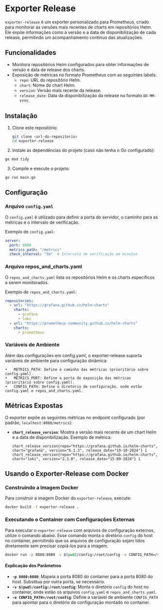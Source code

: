 # Exporter Release

`exporter-release` é um exporter personalizado para Prometheus, criado para monitorar as versões mais recentes de charts em repositórios Helm. Ele expõe informações como a versão e a data de disponibilização de cada release, permitindo um acompanhamento contínuo das atualizações.

## Funcionalidades

- Monitora repositórios Helm configurados para obter informações de versão e data de release dos charts.
- Exposição de métricas no formato Prometheus com as seguintes labels:
  - `repo`: URL do repositório Helm.
  - `chart`: Nome do chart Helm.
  - `version`: Versão mais recente da release.
  - `release_date`: Data da disponibilização da release no formato `DD-MM-YYYY`.

## Instalação

1. Clone este repositório:

   ```bash
   git clone <url-do-repositorio>
   cd exporter-release
   ```

2.	Instale as dependências do projeto (caso não tenha o Go configurado):
   ```bash
   go mod tidy
   ```

3.	Compile e execute o projeto:
   ```bash
   go run main.go
   ```


## Configuração

### Arquivo `config.yaml`

O `config.yaml` é utilizado para definir a porta do servidor, o caminho para as métricas e o intervalo de verificação.

Exemplo de `config.yaml`:

```yaml
server:
  port: 8080
  metrics_path: "/metrics"
  check_interval: "5m"  # Intervalo de verificação em minutos
```

### Arquivo repos_and_charts.yaml

O `repos_and_charts.yaml` lista os repositórios Helm e os charts específicos a serem monitorados.

Exemplo de `repos_and_charts.yaml`:

```yaml
repositories:
  - url: "https://grafana.github.io/helm-charts"
    charts:
      - grafana
      - loki
  - url: "https://prometheus-community.github.io/helm-charts"
    charts:
      - prometheus
```
### Variáveis de Ambiente

Além das configurações em config.yaml, o exporter-release suporta variáveis de ambiente para configuração dinâmica:

	•	METRICS_PATH: Define o caminho das métricas (prioritário sobre config.yaml).
	•	METRICS_PORT: Define a porta de exposição das métricas (prioritário sobre config.yaml).
	•	CONFIG_PATH: Define o diretório de configuração, onde estão config.yaml e repos_and_charts.yaml.

## Métricas Expostas

O exporter expõe as seguintes métricas no endpoint configurado (por padrão, `localhost:8080/metrics`):

- **`chart_release_version`**: Mostra a versão mais recente de um chart Helm e a data de disponibilização. Exemplo de métrica:

  ```plaintext
  chart_release_version{repo="https://grafana.github.io/helm-charts", chart="grafana", version="6.1.3", release_date="19-10-2024"} 1
  chart_release_version{repo="https://grafana.github.io/helm-charts", chart="loki", version="2.3.0", release_date="15-09-2024"} 1
  ```

## Usando o Exporter-Release com Docker

### Construindo a Imagem Docker

Para construir a imagem Docker do `exporter-release`, execute:

```bash
docker build -t exporter-release .
```

### Executando o Container com Configurações Externas

Para executar o `exporter-release` com arquivos de configuração externos, utilize o comando abaixo. Esse comando monta o diretório `config` do host no container, permitindo que os arquivos de configuração sejam lidos diretamente sem precisar copiá-los para a imagem.

```bash
docker run -p 8080:8080 -v $(pwd)/config:/root/config -e CONFIG_PATH=/root/config exporter-release
```

#### Explicação dos Parâmetros

- **`-p 8080:8080`**: Mapeia a porta 8080 do container para a porta 8080 do host. Substitua por outra porta, se necessário.
- **`-v $(pwd)/config:/root/config`**: Monta o diretório `config` do host no container, onde estão os arquivos `config.yaml` e `repos_and_charts.yaml`.
- **`-e CONFIG_PATH=/root/config`**: Define a variável de ambiente `CONFIG_PATH` para apontar para o diretório de configuração montado no container.
